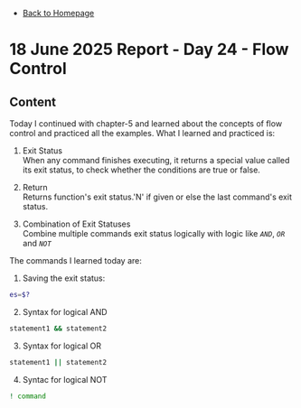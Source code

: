 - [Back to Homepage](/README.md)

# 18 June 2025 Report - Day 24 - Flow Control

## Content

Today I continued with chapter-5 and learned about the concepts of flow control and practiced all the examples. What I learned and practiced is:

1. Exit Status  
   When any command finishes executing, it returns a special value called its exit status, to check whether the conditions are true or false.

2. Return  
   Returns function's exit status.'N' if given or else the last command's exit status.

3. Combination of Exit Statuses  
   Combine multiple commands exit status logically with logic like _`AND`_, _`OR`_ and _`NOT`_

The commands I learned today are:

1. Saving the exit status:

```bash
es=$?
```

2. Syntax for logical AND

```bash
statement1 && statement2
```

3. Syntax for logical OR

```bash
statement1 || statement2
```

4. Syntac for logical NOT

```bash
! command
```
